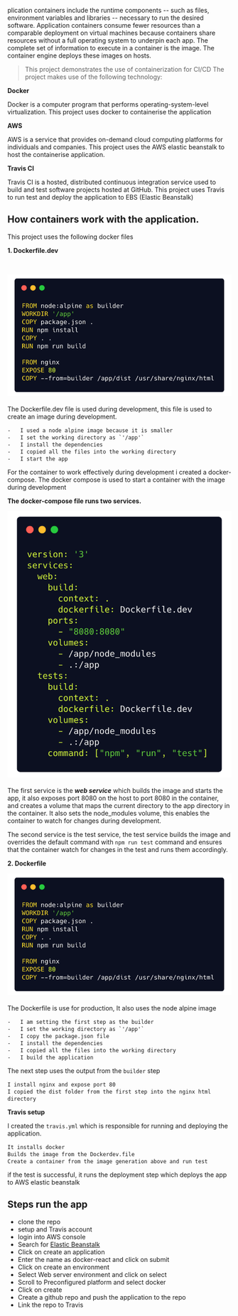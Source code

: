 plication containers include the runtime components -- such as files, environment variables and libraries -- necessary to run the desired software. Application containers consume fewer resources than a comparable deployment on virtual machines because containers share resources without a full operating system to underpin each app. The complete set of information to execute in a container is the image. The container engine deploys these images on hosts.

> This project demonstrates the use of containerization for CI/CD The
> project makes use of the following technology:

**Docker**

Docker is a computer program that performs operating-system-level virtualization. This project uses docker to containerise the application

**AWS**

AWS is a service that provides on-demand cloud computing platforms for individuals and companies. This project uses the AWS elastic beanstalk to host the containerise application.

**Travis CI**

Travis CI is a hosted, distributed continuous integration service used to build and test software projects hosted at GitHub. This project uses Travis to run test and deploy the application to EBS (Elastic Beanstalk)

##  How containers work with the application.

This project uses the following docker files

**1.  Dockerfile.dev**

<br><center><img src="img/dockerfile.dev.png"></center><br>
The Dockerfile.dev file is used during development, this file is used to create an image during development.

    -   I used a node alpine image because it is smaller
    -   I set the working directory as `'/app'`
    -   I install the dependencies
    -   I copied all the files into the working directory
    -   I start the app

For the container to work effectively during development i created a docker-compose. The docker compose is used to start a container with the image during development

**The docker-compose file runs two services.**
<br><center><img src="img/docker-compose.png"></center><br>
The first service is the ***web service*** which builds the image and starts the app,
it also exposes port 8080 on the host to port 8080 in the container,
and creates a volume that maps the current directory to the app directory in the container. It also sets the node_modules volume, this enables the container to watch for changes during development.

The second service is the test service, the test service builds the image and overrides the default command with `npm run test` command and ensures that the container watch for changes in the test and runs them accordingly.

**2. Dockerfile**
<br><center><img src="img/dockerfile.png"></center><br>
The Dockerfile is use for production, It also uses the node alpine image

    -   I am setting the first step as the builder
    -   I set the working directory as `'/app'`
    -   I copy the package.json file
    -   I install the dependencies
    -   I copied all the files into the working directory
    -   I build the application

The next step uses the output from the `builder` step

    I install nginx and expose port 80 
    I copied the dist folder from the first step into the nginx html directory

**Travis setup**

I created the `travis.yml` which is responsible for running and deploying the application.

    It installs docker
    Builds the image from the Dockerdev.file
    Create a container from the image generation above and run test

if the test is successful, it runs the deployment step which deploys the app to AWS elastic beanstalk

## Steps run the app


-   clone the repo
-   setup and Travis account
-   login into AWS console
-   Search for [Elastic Beanstalk](https://docs.aws.amazon.com/console/quickstarts)
-   Click on create an application
-   Enter the name as docker-react and click on submit
-   Click on create an environment
-   Select Web server environment and click on select
-   Scroll to Preconfigured platform and select docker
-   Click on create
-   Create a github repo and push the application to the repo
-   Link the repo to Travis